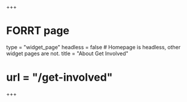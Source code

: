 +++
# FORRT page
type = "widget_page"
headless = false  # Homepage is headless, other widget pages are not.
title = "About Get Involved"
# url = "/get-involved"
+++
